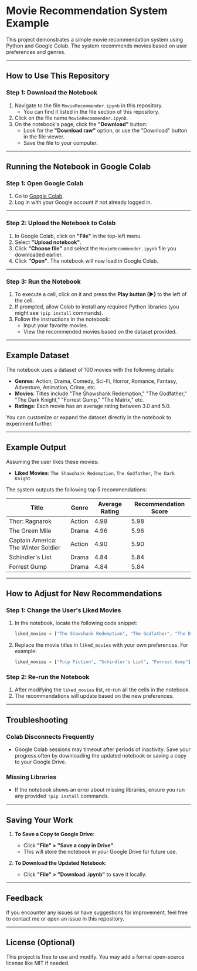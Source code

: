
# Movie Recommendation System Example

This project demonstrates a simple movie recommendation system using Python and Google Colab. The system recommends movies based on user preferences and genres.

---

## How to Use This Repository

### Step 1: Download the Notebook
1. Navigate to the file `MovieRecommender.ipynb` in this repository.
   - You can find it listed in the file section of this repository.
2. Click on the file name `MovieRecommender.ipynb`.
3. On the notebook's page, click the **"Download"** button:
   - Look for the **"Download raw"** option, or use the "Download" button in the file viewer.
   - Save the file to your computer.

---

## Running the Notebook in Google Colab

### Step 1: Open Google Colab
1. Go to [Google Colab](https://colab.research.google.com/).
2. Log in with your Google account if not already logged in.

---

### Step 2: Upload the Notebook to Colab
1. In Google Colab, click on **"File"** in the top-left menu.
2. Select **"Upload notebook"**.
3. Click **"Choose file"** and select the `MovieRecommender.ipynb` file you downloaded earlier.
4. Click **"Open"**. The notebook will now load in Google Colab.

---

### Step 3: Run the Notebook
1. To execute a cell, click on it and press the **Play button (▶)** to the left of the cell.
2. If prompted, allow Colab to install any required Python libraries (you might see `!pip install` commands).
3. Follow the instructions in the notebook:
   - Input your favorite movies.
   - View the recommended movies based on the dataset provided.

---

## Example Dataset
The notebook uses a dataset of 100 movies with the following details:
- **Genres**: Action, Drama, Comedy, Sci-Fi, Horror, Romance, Fantasy, Adventure, Animation, Crime, etc.
- **Movies**: Titles include "The Shawshank Redemption," "The Godfather," "The Dark Knight," "Forrest Gump," "The Matrix," etc.
- **Ratings**: Each movie has an average rating between 3.0 and 5.0.

You can customize or expand the dataset directly in the notebook to experiment further.

---

## Example Output

Assuming the user likes these movies:
- **Liked Movies**: `The Shawshank Redemption`, `The Godfather`, `The Dark Knight`

The system outputs the following top 5 recommendations:

| **Title**                           | **Genre**   | **Average Rating** | **Recommendation Score** |
|-------------------------------------|-------------|---------------------|---------------------------|
| Thor: Ragnarok                      | Action      | 4.98               | 5.98                      |
| The Green Mile                      | Drama       | 4.96               | 5.96                      |
| Captain America: The Winter Soldier| Action      | 4.90               | 5.90                      |
| Schindler's List                    | Drama       | 4.84               | 5.84                      |
| Forrest Gump                        | Drama       | 4.84               | 5.84                      |

---

## How to Adjust for New Recommendations

### Step 1: Change the User's Liked Movies
1. In the notebook, locate the following code snippet:
   ```python
   liked_movies = ["The Shawshank Redemption", "The Godfather", "The Dark Knight"]
   ```
2. Replace the movie titles in `liked_movies` with your own preferences. For example:
   ```python
   liked_movies = ["Pulp Fiction", "Schindler's List", "Forrest Gump"]
   ```

### Step 2: Re-run the Notebook
1. After modifying the `liked_movies` list, re-run all the cells in the notebook.
2. The recommendations will update based on the new preferences.

---

## Troubleshooting

### **Colab Disconnects Frequently**
- Google Colab sessions may timeout after periods of inactivity. Save your progress often by downloading the updated notebook or saving a copy to your Google Drive.

### **Missing Libraries**
- If the notebook shows an error about missing libraries, ensure you run any provided `!pip install` commands.

---

## Saving Your Work
1. **To Save a Copy to Google Drive**:
   - Click **"File" > "Save a copy in Drive"**.
   - This will store the notebook in your Google Drive for future use.

2. **To Download the Updated Notebook**:
   - Click **"File" > "Download .ipynb"** to save it locally.

---

## Feedback
If you encounter any issues or have suggestions for improvement, feel free to contact me or open an issue in this repository.

---

## License (Optional)
This project is free to use and modify. You may add a formal open-source license like MIT if needed.
